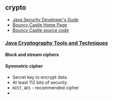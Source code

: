 ## crypto

 * [Java Security Developer's Gude](https://docs.oracle.com/en/java/javase/15/security/index.html)  
 * [Bouncy Castle Home Page](https://www.bouncycastle.org/java.html)  
 * [Bouncy Castle source code](https://github.com/bcgit/bc-java)  

### [Java Cryptography Tools and Techniques](https://leanpub.com/javacryptotoolsandtech)  

#### Block and stream ciphers

#### Symmetric cipher 
 * Secret key to encrypt data.  
 * At least 112 bits of security   
 * `NIST`, `AES` - recommended cipher
 *  



